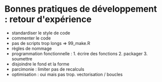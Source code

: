 # Bonnes pratiques de développement : retour d'expérience

- standardiser le style de code
- commenter le code
- pas de scripts trop longs => 99_make.R
- règles de nommage
- programmation fonctionnelle : 1. écrire des fonctions 2. packager 3. soumettre
- disjoindre le fond et la forme
- parcimonie : limiter pas de recalculs
- optimisation : oui mais pas trop. vectorisation / boucles

